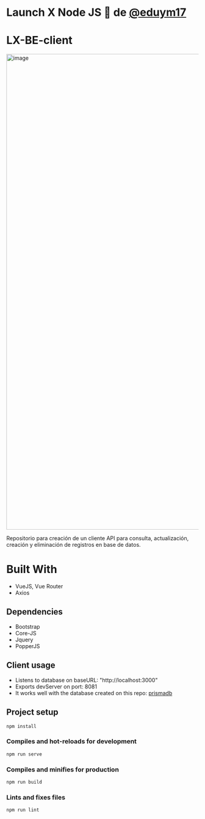 # Launch X Node JS 🚀 de [@eduym17](https://github.com/eduym17)
# LX-BE-client

<img width="1247" alt="image" src="https://user-images.githubusercontent.com/17634377/159151704-8949639b-ae5f-405a-a8b8-8d97f3f150cd.png">

Repositorio para creación de un cliente API para consulta, actualización, creación y eliminación de registros en base de datos.

# Built With

- VueJS, Vue Router
- Axios

## Dependencies

- Bootstrap
- Core-JS
- Jquery
- PopperJS

## Client usage
- Listens to database on baseURL: "http://localhost:3000"
- Exports devServer on port: 8081
- It works well with the database created on this repo: [prismadb](https://github.com/eduym17/LX-BE-prismadb)

## Project setup
```
npm install
```

### Compiles and hot-reloads for development
```
npm run serve
```

### Compiles and minifies for production
```
npm run build
```

### Lints and fixes files
```
npm run lint
```